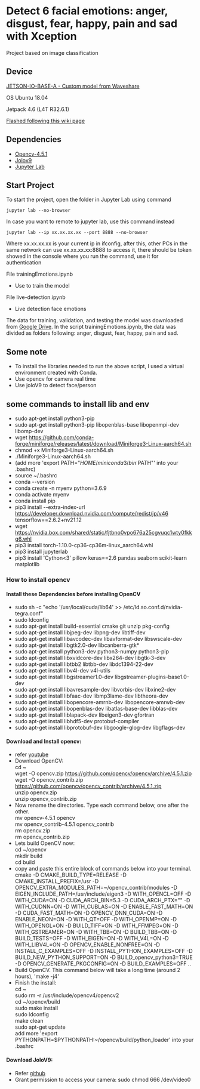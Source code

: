 # Detect 6 facial emotions: anger, disgust, fear, happy, pain and sad with Xception

Project based on image classification

## Device

[JETSON-IO-BASE-A - Custom model from Waveshare](https://www.waveshare.com/jetson-nano-dev-kit-a.htm)

OS Ubuntu 18.04

Jetpack 4.6 (L4T R32.6.1)

[Flashed following this wiki page](https://www.waveshare.com/wiki/JETSON-NANO-DEV-KIT)

## Dependencies

- [Opencv-4.5.1](https://www.youtube.com/watch?v=P-EZr0zy53g&list=PLv8Cp2NvcY8AkXRldCAYCvFxRUs0h5JJF&index=3)
- [Jolov9](https://github.com/spacewalk01/yolov9-face-detection.git)
- [Jupyter Lab](https://jupyter.org/)

## Start Project

To start the project, open the folder in Jupyter Lab using command
```
jupyter lab --no-browser
```

In case you want to remote to jupyter lab, use this command instead
```
jupyter lab --ip xx.xx.xx.xx --port 8888 --no-browser
```
Where xx.xx.xx.xx is your current ip in ifconfig, after this, other PCs in the same network can use xx.xx.xx.xx:8888 to access it, there should be token showed in the console where you run the command, use it for authentication

File trainingEmotions.ipynb
- Use to train the model

File live-detection.ipynb
- Live detection face emotions

The data for training, validation, and testing the model was downloaded from [Google Drive](https://drive.google.com/file/d/1NFapaYLKhER7Z4M_eP4tns9TQ3ywCZU9/view?usp=sharing). In the script trainingEmotions.ipynb, the data was divided as folders following: anger, disgust, fear, happy, pain and sad.

## Some note
- To install the libraries needed to run the above script, I used a virtual environment created with Conda.
- Use opencv for camera real time
- Use joloV9 to detect face/person

## some commands to install lib and env
- sudo apt-get install python3-pip
- sudo apt-get install python3-pip libopenblas-base libopenmpi-dev libomp-dev
- wget https://github.com/conda-forge/miniforge/releases/latest/download/Miniforge3-Linux-aarch64.sh
- chmod +x Miniforge3-Linux-aarch64.sh
- ./Miniforge3-Linux-aarch64.sh
- (add more 'export PATH="$HOME/miniconda3/bin:$PATH"' into your .bashrc)
- source ~/.bashrc
- conda --version
- conda create -n myenv python=3.6.9
- conda activate myenv
- conda install pip
- pip3 install --extra-index-url https://developer.download.nvidia.com/compute/redist/jp/v46 tensorflow==2.6.2+nv21.12
- wget https://nvidia.box.com/shared/static/fjtbno0vpo676a25cgvuqc1wty0fkkg6.whl
- pip3 install torch-1.10.0-cp36-cp36m-linux_aarch64.whl
- pip3 install jupyterlab
- pip3 install 'Cython<3' pillow keras==2.6 pandas seaborn scikit-learn matplotlib

### How to install opencv
#### Install these Dependencies before installing OpenCV
- sudo sh -c "echo '/usr/local/cuda/lib64' >> /etc/ld.so.conf.d/nvidia-tegra.conf“
- sudo ldconfig
- sudo apt-get install build-essential cmake git unzip pkg-config
- sudo apt-get install libjpeg-dev libpng-dev libtiff-dev
- sudo apt-get install libavcodec-dev libavformat-dev libswscale-dev
- sudo apt-get install libgtk2.0-dev libcanberra-gtk*
- sudo apt-get install python3-dev python3-numpy python3-pip
- sudo apt-get install libxvidcore-dev libx264-dev libgtk-3-dev
- sudo apt-get install libtbb2 libtbb-dev libdc1394-22-dev
- sudo apt-get install libv4l-dev v4l-utils
- sudo apt-get install libgstreamer1.0-dev libgstreamer-plugins-base1.0-dev
- sudo apt-get install libavresample-dev libvorbis-dev libxine2-dev
- sudo apt-get install libfaac-dev libmp3lame-dev libtheora-dev
- sudo apt-get install libopencore-amrnb-dev libopencore-amrwb-dev
- sudo apt-get install libopenblas-dev libatlas-base-dev libblas-dev
- sudo apt-get install liblapack-dev libeigen3-dev gfortran
- sudo apt-get install libhdf5-dev protobuf-compiler
- sudo apt-get install libprotobuf-dev libgoogle-glog-dev libgflags-dev
#### Download and Install opencv:
- refer [youtube](https://www.youtube.com/watch?v=P-EZr0zy53g&list=PLv8Cp2NvcY8AkXRldCAYCvFxRUs0h5JJF&index=3) <br>
- Download OpenCV: <br>
cd ~ <br>
wget -O opencv.zip https://github.com/opencv/opencv/archive/4.5.1.zip <br>
wget -O opencv_contrib.zip https://github.com/opencv/opencv_contrib/archive/4.5.1.zip <br>
unzip opencv.zip <br>
unzip opencv_contrib.zip <br>
- Now rename the directories. Type each command below, one after the other. <br>
mv opencv-4.5.1 opencv <br>
mv opencv_contrib-4.5.1 opencv_contrib <br>
rm opencv.zip <br>
rm opencv_contrib.zip <br>
- Lets build OpenCV now: <br>
cd ~/opencv <br>
mkdir build <br>
cd build <br>
- copy and paste this entire block of commands below into your terminal. <br>
cmake -D CMAKE_BUILD_TYPE=RELEASE -D CMAKE_INSTALL_PREFIX=/usr -D OPENCV_EXTRA_MODULES_PATH=~/opencv_contrib/modules -D EIGEN_INCLUDE_PATH=/usr/include/eigen3 -D WITH_OPENCL=OFF -D WITH_CUDA=ON -D CUDA_ARCH_BIN=5.3 -D CUDA_ARCH_PTX="" -D WITH_CUDNN=ON -D WITH_CUBLAS=ON -D ENABLE_FAST_MATH=ON -D CUDA_FAST_MATH=ON -D OPENCV_DNN_CUDA=ON -D ENABLE_NEON=ON -D WITH_QT=OFF -D WITH_OPENMP=ON -D WITH_OPENGL=ON -D BUILD_TIFF=ON -D WITH_FFMPEG=ON -D WITH_GSTREAMER=ON -D WITH_TBB=ON -D BUILD_TBB=ON -D BUILD_TESTS=OFF -D WITH_EIGEN=ON -D WITH_V4L=ON -D WITH_LIBV4L=ON -D OPENCV_ENABLE_NONFREE=ON -D INSTALL_C_EXAMPLES=OFF -D INSTALL_PYTHON_EXAMPLES=OFF -D BUILD_NEW_PYTHON_SUPPORT=ON -D BUILD_opencv_python3=TRUE -D OPENCV_GENERATE_PKGCONFIG=ON -D BUILD_EXAMPLES=OFF ..
- Build OpenCV. This command below will take a long time (around 2 hours), 'make -j4'<br>
- Finish the install:<br>
cd ~<br>
sudo rm -r /usr/include/opencv4/opencv2<br>
cd ~/opencv/build<br>
sudo make install<br>
sudo ldconfig<br>
make clean<br>
sudo apt-get update<br>
add more 'export PYTHONPATH=$PYTHONPATH:~/opencv/build/python_loader' into your .bashrc

#### Download JoloV9:
- Refer [github](https://github.com/spacewalk01/yolov9-face-detection.git) <br>
- Grant permission to access your camera: sudo chmod 666 /dev/video0
